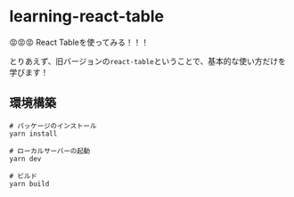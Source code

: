 # learning-react-table

😡😡😡 React Tableを使ってみる！！！  

とりあえず、旧バージョンの`react-table`ということで、基本的な使い方だけを学びます！  

## 環境構築

```shell
# パッケージのインストール
yarn install

# ローカルサーバーの起動
yarn dev

# ビルド
yarn build
```
